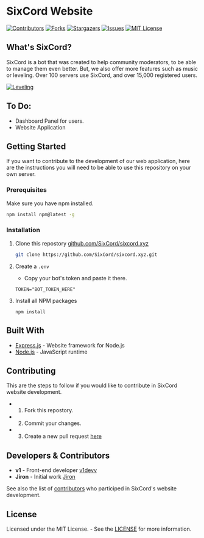 # SixCord Website

[![Contributors][contributors-shield]][contributors-url]
[![Forks][forks-shield]][forks-url]
[![Stargazers][stars-shield]][stars-url]
[![Issues][issues-shield]][issues-url]
[![MIT License][license-shield]][license-url]

## What's SixCord?

SixCord is a bot that was created to help community moderators, to be able to manage them even better. But, we also offer more features such as music or leveling. Over 100 servers use SixCord, and over 15,000 registered users.

[![Leveling][sixcord-leveling]](https://sixcord.xyz/#features)

## To Do:
* Dashboard Panel for users.
* Website Application

## Getting Started
If you want to contribute to the development of our web application, here are the instructions you will need to be able to use this repository on your own server.

### Prerequisites
Make sure you have npm installed.

  ```sh
  npm install npm@latest -g
  ```
  
### Installation
1. Clone this repostory [github.com/SixCord/sixcord.xyz](https://github.com/SixCord/sixcord.xyz)
   ```sh
   git clone https://github.com/SixCord/sixcord.xyz.git
   ```
   
2. Create a ``.env``
    * Copy your bot's token and paste it there.
   ```JS
   TOKEN="BOT_TOKEN_HERE"
   ```
   
3. Install all NPM packages
   ```JS
   npm install
   ```

## Built With
* [Express.js](https://expressjs.com/) - Website framework for Node.js
* [Node.js](https://nodejs.org/) - JavaScript runtime

## Contributing
This are the steps to follow if you would like to contribute in SixCord website development.

* 1. Fork this repostory.
* 2. Commit your changes.
* 3. Create a new pull request [here](https://github.com/SixCord/sixcord.xyz/pulls) 

## Developers & Contributors
* **v1** - Front-end developer [v1devv](https://github.com/v1devv)
* **Jiron** - Initial work [Jiron](https://github.com/Jiron)

See also the list of [contributors](https://github.com/SixCord/sixcord.xyz/graphs/contributors) who participed in SixCord's website development.

## License
Licensed under the MIT License. - See the [LICENSE](https://github.com/SixCord/sixcord.xyz/blob/main/LICENSE) for more information.

<!-- MARKDOWN LINKS & IMAGES -->
<!-- https://www.markdownguide.org/basic-syntax/#reference-style-links -->
[contributors-shield]: https://img.shields.io/github/contributors/SixCord/sixcord.xyz.svg?style=for-the-badge
[contributors-url]: https://github.com/SixCord/sixcord.xyz/graphs/contributors
[forks-shield]: https://img.shields.io/github/forks/SixCord/sixcord.xyz.svg?style=for-the-badge
[forks-url]: https://github.com/SixCord/sixcord.xyz/network/members
[stars-shield]: https://img.shields.io/github/stars/SixCord/sixcord.xyz.svg?style=for-the-badge
[stars-url]: https://github.com/SixCord/sixcord.xyz/stargazers
[issues-shield]: https://img.shields.io/github/issues/SixCord/sixcord.xyz.svg?style=for-the-badge
[issues-url]: https://github.com/SixCord/sixcord.xyz/issues
[license-shield]: https://img.shields.io/github/license/SixCord/sixcord.xyz.svg?style=for-the-badge
[license-url]: https://github.com/SixCord/sixcord.xyz/blob/main/LICENSE
[sixcord-leveling]: https://cdn.discordapp.com/attachments/780489406301339671/804850857941401610/unknown.png
